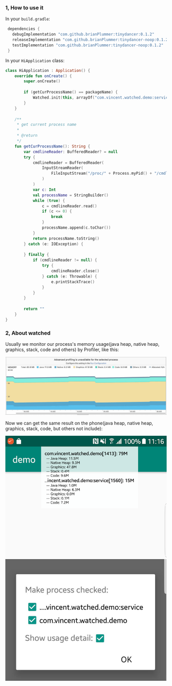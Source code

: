 ### 1, How to use it

In your `build.gradle`:

```gradle
 dependencies {
   debugImplementation "com.github.brianPlummer:tinydancer:0.1.2"
   releaseImplementation "com.github.brianPlummer:tinydancer-noop:0.1.2"
   testImplementation "com.github.brianPlummer:tinydancer-noop:0.1.2"
 }
```

In your `HiApplication` class:

```kotlin
class HiApplication : Application() {
    override fun onCreate() {
        super.onCreate()

        if (getCurProcessName() == packageName) {
            Watched.init(this, arrayOf("com.vincent.watched.demo:service", "com.vincent.watched.demo"), interval = 500L)
        }
    }

    /**
     * get current process name
     *
     * @return
     */
    fun getCurProcessName(): String {
        var cmdlineReader: BufferedReader? = null
        try {
            cmdlineReader = BufferedReader(
                InputStreamReader(
                    FileInputStream("/proc/" + Process.myPid() + "/cmdline"), "iso-8859-1"
                )
            )
            var c: Int
            val processName = StringBuilder()
            while (true) {
                c = cmdlineReader.read()
                if (c <= 0) {
                    break
                }
                processName.append(c.toChar())
            }
            return processName.toString()
        } catch (e: IOException) {

        } finally {
            if (cmdlineReader != null) {
                try {
                    cmdlineReader.close()
                } catch (e: Throwable) {
                    e.printStackTrace()
                }
            }
        }

        return ""
    }
}
```

### 2, About watched

Usually we monitor our process's memory usage(java heap, native heap, graphics, stack, code and others) by Profiler, like this:

![profiler sample](https://raw.githubusercontent.com/vzhilong/watched/master/art/profiler.jpg "profiler sample")

Now we can get the same result on the phone(java heap, native heap, graphics, stack, code, but others not include):

![watched sample](https://raw.githubusercontent.com/vzhilong/watched/master/art/watched.png "watched sample")
![dialog config](https://raw.githubusercontent.com/vzhilong/watched/master/art/dialog.jpg "dialog config")